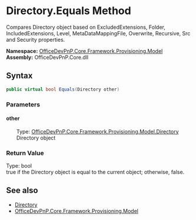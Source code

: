# Directory.Equals Method  
 Compares Directory object based on ExcludedExtensions, Folder, IncludedExtensions, Level, MetaDataMappingFile, Overwrite, Recursive, Src and Security properties.   

**Namespace:** [OfficeDevPnP.Core.Framework.Provisioning.Model](OfficeDevPnP.Core.Framework.Provisioning.Model.md)  
**Assembly:** OfficeDevPnP.Core.dll  
## Syntax
```C#
public virtual bool Equals(Directory other)
```
### Parameters
#### other  
&emsp;&emsp;Type: [OfficeDevPnP.Core.Framework.Provisioning.Model.Directory](OfficeDevPnP.Core.Framework.Provisioning.Model.Directory.md)  
&emsp;&emsp;Directory object  

  

### Return Value
Type: bool  
true if the Directory object is equal to the current object; otherwise, false.  


## See also
- [Directory](OfficeDevPnP.Core.Framework.Provisioning.Model.Directory.md) 
- [OfficeDevPnP.Core.Framework.Provisioning.Model](OfficeDevPnP.Core.Framework.Provisioning.Model.md) 
